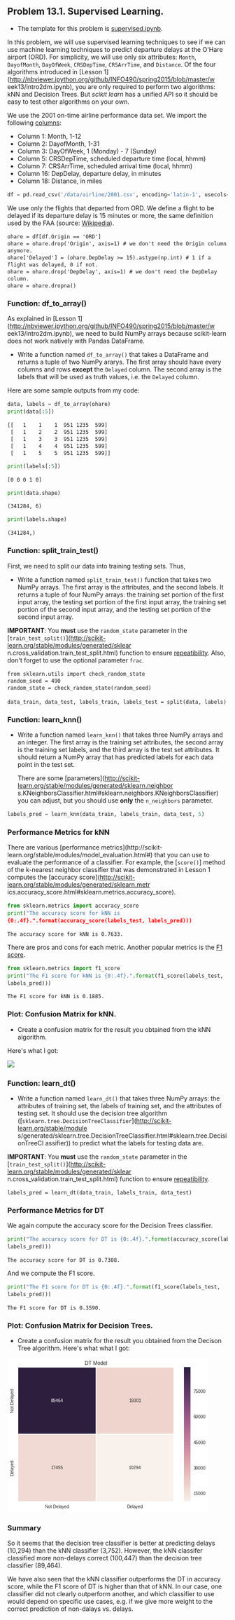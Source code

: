 ## Problem 13.1. Supervised Learning.

- The template for this problem is
  [supervised.ipynb](http://nbviewer.ipython.org/github/INFO490/spring2015/blob/master/week13/supervised.ipynb).

In this problem, we will use supervised learning techniques to
  see if we can use machine learning techniques to
  predict departure delays at the O'Hare airport (ORD).
  For simplicity, we will use only six attributes:
  `Month`, `DayofMonth`, `DayOfWeek`, `CRSDepTime`, `CRSArrTime`, and
`Distance`.
  Of the four algorithms introduced in
  [Lesson 1](http://nbviewer.ipython.org/github/INFO490/spring2015/blob/master/w
eek13/intro2dm.ipynb),
  you are only required to perform two algorithms:
  kNN and Decision Trees.
  But *scikit learn* has a unified API
  so it should be easy to test other algorithms on your own.


We use the 2001 on-time airline performance data set.
  We import the following
  [columns](http://stat-computing.org/dataexpo/2009/the-data.html):
  - Column 1: Month, 1-12
  - Column 2: DayofMonth, 1-31
  - Column 3: DayOfWeek, 1 (Monday) - 7 (Sunday)
  - Column 5: CRSDepTime, scheduled departure time (local, hhmm)
  - Column 7: CRSArrTime, scheduled arrival time (local, hhmm)
  - Column 16: DepDelay, departure delay, in minutes
  - Column 18: Distance, in miles

```python
df = pd.read_csv('/data/airline/2001.csv', encoding='latin-1', usecols=(1, 2, 3, 5, 7, 15, 16, 18))
```

We use only the flights that departed from ORD.
  We define a flight to be delayed if its departure delay
  is 15 minutes or more, the same definition used
  by the FAA (source:
  [Wikipedia](http://en.wikipedia.org/wiki/Flight_cancellation_and_delay)).


    ohare = df[df.Origin == 'ORD']
    ohare = ohare.drop('Origin', axis=1) # we don't need the Origin column anymore.
    ohare['Delayed'] = (ohare.DepDelay >= 15).astype(np.int) # 1 if a flight was delayed, 0 if not.
    ohare = ohare.drop('DepDelay', axis=1) # we don't need the DepDelay column.
    ohare = ohare.dropna()

### Function: df\_to\_array()

As explained in
  [Lesson 1](http://nbviewer.ipython.org/github/INFO490/spring2015/blob/master/w
eek13/intro2dm.ipynb),
  we need to build NumPy arrays because
  scikit-learn does not work natively with Pandas DataFrame.

- Write a function named `df_to_array()` that takes a DataFrame
  and returns a tuple of two NumPy ararys.
  The first array should have every columns and rows **except** the `Delayed`
column.
  The second array is the labels that will be used as truth values, i.e. the
`Delayed` column.


Here are some sample outputs from my code:

```python
data, labels = df_to_array(ohare)
print(data[:5])
```
```text
[[   1    1    1  951 1235  599]
 [   1    2    2  951 1235  599]
 [   1    3    3  951 1235  599]
 [   1    4    4  951 1235  599]
 [   1    5    5  951 1235  599]]
```
```python
print(labels[:5])
```
```text
[0 0 0 1 0]
```
```python
print(data.shape)
```
```text
(341284, 6)
```
```python
print(labels.shape)
```
```text
(341284,)
```

### Function: split\_train\_test()

First, we need to split our data into training testing sets. Thus,

- Write a function named `split_train_test()` function that takes two NumPy arrays.
  The first array is the attributes, and the second labels.
  It returns a tuple of four NumPy arrays:
  the training set portion of the first input array,
  the testing set portion of the first input array,
  the training set portion of the second input array,
  and the testing set portion of the second input array.

**IMPORTANT**:
  You **must** use the `random_state` parameter in the
  [`train_test_split()`](http://scikit-learn.org/stable/modules/generated/sklear
n.cross_validation.train_test_split.html)
  function to ensure
  [repeatibility](http://scikit-learn.org/stable/developers/utilities.html).
  Also, don't forget to use the optional parameter `frac`.


    from sklearn.utils import check_random_state
    random_seed = 490
    random_state = check_random_state(random_seed)

    data_train, data_test, labels_train, labels_test = split(data, labels)

### Function: learn\_knn()

- Write a function named `learn_knn()` that takes three NumPy arrays
  and an integer. The first array is the training set attributes,
  the second array is the training set labels, and
  the third array is the test set attributes.
  It should return a NumPy array that has predicted labels
  for each data point in the test set.

  There are some
  [parameters](http://scikit-learn.org/stable/modules/generated/sklearn.neighbor
s.KNeighborsClassifier.html#sklearn.neighbors.KNeighborsClassifier)
  you can adjust, but you should use **only** the `n_neighbors` parameter.

```python
labels_pred = learn_knn(data_train, labels_train, data_test, 5)
```

### Performance Metrics for kNN

There are various
  [performance metrics](http://scikit-
learn.org/stable/modules/model_evaluation.html#)
  that you can use to evaluate the performance of a classifier.
  For example, the [`score()`] method of the k-nearest neighbor classifier
  that was demonstrated in Lesson 1 computes the
  [accuracy score](http://scikit-learn.org/stable/modules/generated/sklearn.metr
ics.accuracy_score.html#sklearn.metrics.accuracy_score).

```python
from sklearn.metrics import accuracy_score
print("The accuracy score for kNN is
{0:.4f}.".format(accuracy_score(labels_test, labels_pred)))
```
```text
The accuracy score for kNN is 0.7633.
```

There are pros and cons for each metric. Another popular metrics is the
  [F1 score](http://en.wikipedia.org/wiki/F1_score).

```python
from sklearn.metrics import f1_score
print("The F1 score for kNN is {0:.4f}.".format(f1_score(labels_test,
labels_pred)))
```
```text
The F1 score for kNN is 0.1885.
````


### Plot: Confusion Matrix for kNN.

- Create a confusion matrix for the result you obtained
  from the kNN algorithm.

Here's what I got:

<img src="images/knn_hw.png">


### Function: learn\_dt()

- Write a function named `learn_dt()` that takes three NumPy arrays:
  the attributes of training set, the labels of training set,
  and the attributes of testing set.
  It should use the decision tree algorithm
  ([`sklearn.tree.DecisionTreeClassifier`](http://scikit-learn.org/stable/module
s/generated/sklearn.tree.DecisionTreeClassifier.html#sklearn.tree.DecisionTreeCl
assifier))
  to predict what the labels for testing data are.

**IMPORTANT**:
  You **must** use the `random_state` parameter in the
  [`train_test_split()`](http://scikit-learn.org/stable/modules/generated/sklear
n.cross_validation.train_test_split.html)
  function to ensure
  [repeatibility](http://scikit-learn.org/stable/developers/utilities.html).

    labels_pred = learn_dt(data_train, labels_train, data_test)

### Performance Metrics for DT

We again compute the accuracy score for the Decision Trees classifier.

```python
print("The accuracy score for DT is {0:.4f}.".format(accuracy_score(labels_test,
labels_pred)))
```
```text
The accuracy score for DT is 0.7308.
```

And we compute the F1 score.

```python
print("The F1 score for DT is {0:.4f}.".format(f1_score(labels_test,
labels_pred)))
```
```text
The F1 score for DT is 0.3590.
```

### Plot: Confusion Matrix for Decision Trees.

- Create a confusion matrix for the result you obtained
  from the Decison Tree algorithm. Here's what what I got:

<img src="images/dt_hw.png">


### Summary

So it seems that the decision tree classifier is better
  at predicting delays (10,294)
  than the kNN classifier (3,752).
  However, the kNN classifer classified
  more non-delays correct (100,447)
  than the decision tree classifier (89,464).

We have also seen that the kNN classifier outperforms
  the DT in accuracy score, while the F1 score of DT
  is higher than that of kNN. In our case, one classifier
  did not clearly outperform another, and which classifier
  to use would depend on specific use cases, e.g.
  if we give more weight to the correct prediction of
  non-dalays vs. delays.


    
